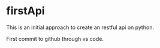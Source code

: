 # firstApi

This is an initial approach to create an restful api on python.

First commit to github through vs code.
